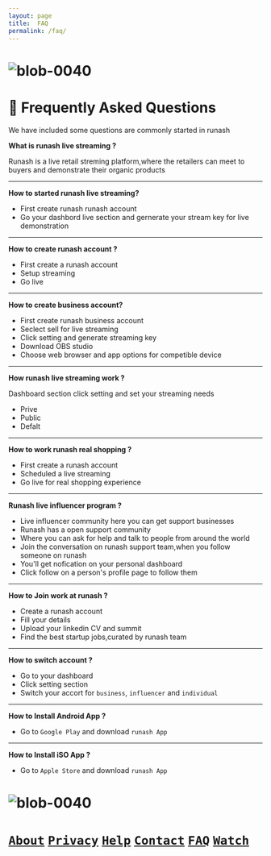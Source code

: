 ```yaml
--- 
layout: page 
title:  FAQ 
permalink: /faq/ 
--- 
```

# ![blob-0040](https://user-images.githubusercontent.com/61916324/132724592-e5bef25e-36d9-4da8-bbc6-84a24183c8e2.png) 

# 📖 Frequently Asked Questions 

We have included some questions are commonly started in runash


**What is runash live streaming ?**

Runash is a live retail streming platform,where the retailers can meet to buyers and demonstrate their organic products


---

**How to started runash live streaming?**
  
- First create runash runash account 
- Go your dashbord live section and gernerate your stream key for live demonstration


---


**How to create runash account ?**
  
- First create a runash account
- Setup streaming 
- Go live


---

**How to create business account?**
  
- First create runash business account 
- Seclect sell for live streaming  
- Click setting and generate streaming key 
- Download OBS studio 
- Choose web browser and app options for competible device 
  


---


**How runash live streaming work ?**

  Dashboard section click setting and set your streaming needs

- Prive
- Public
- Defalt


---

**How to work runash real shopping ?**
  
- First create a runash account 
- Scheduled a live streaming  
- Go live for real shopping experience 
  

---


 **Runash live influencer program ?**
 
- Live influencer community here you can get support businesses
- Runash has a open support community
- Where you can ask for help and talk to people from around the world
- Join the conversation on runash support team,when you follow someone on runash
- You'll get nofication on your personal dashboard
- Click follow on a person's profile page to follow them


---


**How to Join work at runash ?**

- Create a runash account
- Fill your details
- Upload your linkedin CV and summit 
- Find the best startup jobs,curated by runash team


---


**How to switch account ?**

- Go to your dashboard
- Click setting section
- Switch your accort for ``business``, ``influencer`` and ``individual``
 
---  


**How to Install Android App ?**

- Go to ``Google Play`` and download ``runash App``
  


---

**How to Install iSO App ?**
  
- Go to ``Apple Store`` and download ``runash App``
  


# ![blob-0040](https://user-images.githubusercontent.com/61916324/132724592-e5bef25e-36d9-4da8-bbc6-84a24183c8e2.png)

# [``About``](https://runash.in/about)  [``Privacy``](https://runash.in/privacy) [``Help``](https://runash.in/help) [``Contact``](https://runash.in/contact) [``FAQ``](https://runash.in/faq) [``Watch``](https://runash.in/watch)


